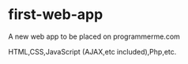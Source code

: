 # first-web-app
A new web app to be placed on programmerme.com

HTML,CSS,JavaScript (AJAX,etc included),Php,etc.
